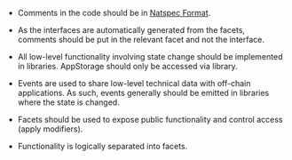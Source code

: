 - Comments in the code should be in [Natspec Format](https://www.w3schools.io/blockchain/solidity-comments/).

- As the interfaces are automatically generated from the facets, comments should be put in the relevant facet and not the interface.

- All low-level functionality involving state change should be implemented in libraries. AppStorage should only be accessed via library.

- Events are used to share low-level technical data with off-chain applications. As such, events generally should be emitted in libraries where the state is changed.

- Facets should be used to expose public functionality and control access (apply modifiers).

- Functionality is logically separated into facets.
